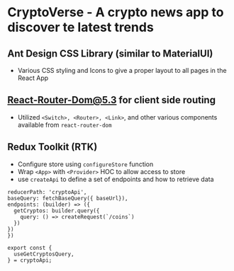 # CryptoVerse - A crypto news app to discover te latest trends

## Ant Design CSS Library (similar to MaterialUI)
  * Various CSS styling and Icons to give a proper layout to all pages in the React App
## React-Router-Dom@5.3 for client side routing
  * Utilized `<Switch>, <Router>, <Link>`, and other various components available from `react-router-dom`

## Redux Toolkit (RTK)
  * Configure store using `configureStore` function
  * Wrap `<App>` with `<Provider>` HOC to allow access to store
  * use `createApi` to define a set of endpoints and how to retrieve data
  ``` export const cryptoApi = createApi({
  reducerPath: 'cryptoApi',
  baseQuery: fetchBaseQuery({ baseUrl}),
  endpoints: (builder) => ({
    getCryptos: builder.query({
      query: () => createRequest(`/coins`)
    })
  })
})

export const {
    useGetCryptosQuery,
} = cryptoApi;
```